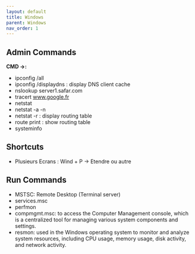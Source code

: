```yaml
---
layout: default
title: Windows
parent: Windows
nav_order: 1
---
```


## Admin Commands
**CMD ->:**
- ipconfig /all
- ipconfig /displaydns  : display DNS client cache
- nslookup server1.safar.com
- tracert www.google.fr
- netstat
- netstat -a -n
- netstat -r : display routing table
- route print : show routing table
- systeminfo

## Shortcuts
- Plusieurs Ecrans : Wind + P -> Etendre ou autre

## Run Commands
 - MSTSC: Remote Desktop (Terminal server)
 - services.msc
 - perfmon
 - compmgmt.msc:  to access the Computer Management console, which is a centralized tool for managing various system components and settings.
 - resmon:  used in the Windows operating system to monitor and analyze system resources, including CPU usage, memory usage, disk activity, and network activity. 
